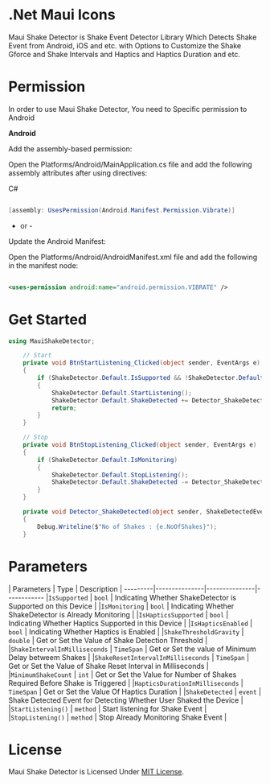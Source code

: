 # .Net Maui Icons

Maui Shake Detector is Shake Event Detector Library Which Detects Shake Event from Android, iOS and etc. with Options to Customize the Shake Gforce and Shake Intervals and Haptics and Haptics Duration and etc.

# Permission

In order to use Maui Shake Detector, You need to Specific permission to Android

**Android**

Add the assembly-based permission:

Open the Platforms/Android/MainApplication.cs file and add the following assembly attributes after using directives:

C#

```csharp

[assembly: UsesPermission(Android.Manifest.Permission.Vibrate)]

```
- or -

Update the Android Manifest:

Open the Platforms/Android/AndroidManifest.xml file and add the following in the manifest node:

```xml

<uses-permission android:name="android.permission.VIBRATE" />

```

# Get Started

```csharp
using MauiShakeDetector;

    // Start
    private void BtnStartListening_Clicked(object sender, EventArgs e)
    {
        if (ShakeDetector.Default.IsSupported && !ShakeDetector.Default.IsMonitoring)
        {
            ShakeDetector.Default.StartListening();
            ShakeDetector.Default.ShakeDetected += Detector_ShakeDetected;
            return;
        }
    }

    // Stop
    private void BtnStopListening_Clicked(object sender, EventArgs e)
    {
        if (ShakeDetector.Default.IsMonitoring)
        {
            ShakeDetector.Default.StopListening();
            ShakeDetector.Default.ShakeDetected -= Detector_ShakeDetected;
        }
    }

    private void Detector_ShakeDetected(object sender, ShakeDetectedEventArgs e)
    {
        Debug.Writeline($"No of Shakes : {e.NoOfShakes}");
    }

```

# Parameters

| Parameters | Type | Description |
---------|---------------|---------------|------------
|`IsSupported` | `bool` | Indicating Whether ShakeDetector is Supported on this Device |
|`IsMonitoring` | `bool` | Indicating Whether ShakeDetector is Already Monitoring |
|`IsHapticsSupported` | `bool` | Indicating Whether Haptics Supported in this Device |
|`IsHapticsEnabled` | `bool` | Indicating Whether Haptics is Enabled |
|`ShakeThresholdGravity` | `double` | Get or Set the Value of Shake Detection Threshold |
|`ShakeIntervalInMilliseconds` | `TimeSpan` | Get or Set the value of Minimum Delay betweem Shakes |
|`ShakeResetIntervalInMilliseconds` | `TimeSpan` | Get or Set the Value of Shake Reset Interval in Milliseconds |
|`MinimumShakeCount` | `int` | Get or Set the Value for Number of Shakes Required Before Shake is Triggered |
|`HapticsDurationInMilliseconds` | `TimeSpan` | Get or Set the Value Of Haptics Duration |
|`ShakeDetected` | `event` | Shake Detected Event for Detecting Whether User Shaked the Device |
|`StartListening()` | `method` | Start listening for Shake Event |
|`StopListening()` | `method` | Stop Already Monitoring Shake Event |


# License

Maui Shake Detector is Licensed Under [MIT License](https://github.com/AathifMahir/MauiShakeDetector/blob/master/LICENSE).